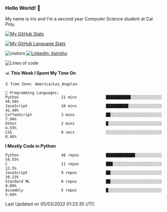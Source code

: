 ### Hello World! 👋

My name is Iris and I'm a second year Computer Science student at Cal Poly. 


[![My GitHub Stats](https://github-readme-stats.vercel.app/api?username=sleepyStick&show_icons=true&&count_private=true&include_all_commits=true&theme=buefy)]()

[![My GitHub Language Stats](https://github-readme-stats.vercel.app/api/top-langs/?username=sleepyStick&langs_count=5&theme=buefy)]()

![visitors](https://visitor-badge.glitch.me/badge?page_id=sleepyStick.sleepyStick)
[![Linkedin: itsirisho](https://img.shields.io/badge/-itsirisho-informational?style=flat-square&logo=Linkedin&logoColor=white&link=https://www.linkedin.com/in/itsirisho/)](https://www.linkedin.com/in/itsirisho/)

<!--START_SECTION:waka-->
![Lines of code](https://img.shields.io/badge/From%20Hello%20World%20I%27ve%20Written-23%20Million%20lines%20of%20code-blue)

📊 **This Week I Spent My Time On** 

```text
⌚︎ Time Zone: America/Los_Angeles

💬 Programming Languages: 
Python                   21 mins             ███████████░░░░░░░░░░░░░░   44.56% 
JavaScript               20 mins             ██████████░░░░░░░░░░░░░░░   42.49% 
CoffeeScript             3 mins              ██░░░░░░░░░░░░░░░░░░░░░░░   7.94% 
Other                    2 mins              █░░░░░░░░░░░░░░░░░░░░░░░░   4.55% 
CSS                      0 secs              ░░░░░░░░░░░░░░░░░░░░░░░░░   0.46%

```

**I Mostly Code in Python** 

```text
Python                   48 repos            █████████████░░░░░░░░░░░░   54.55% 
C                        11 repos            ███░░░░░░░░░░░░░░░░░░░░░░   12.5% 
JavaScript               9 repos             ██░░░░░░░░░░░░░░░░░░░░░░░   10.23% 
Standard ML              8 repos             ██░░░░░░░░░░░░░░░░░░░░░░░   9.09% 
Assembly                 5 repos             █░░░░░░░░░░░░░░░░░░░░░░░░   5.68%

```



 Last Updated on 05/03/2022 01:23:35 UTC
<!--END_SECTION:waka-->

<!--
**konanyuta/konanyuta** is a ✨ _special_ ✨ repository because its `README.md` (this file) appears on your GitHub profile.

Here are some ideas to get you started:

- 🔭 I’m currently working on ...
- 🌱 I’m currently learning ...
- 👯 I’m looking to collaborate on ...
- 🤔 I’m looking for help with ...
- 💬 Ask me about ...
- 📫 How to reach me: ...
- 😄 Pronouns: ...
- ⚡ Fun fact: ...
-->
